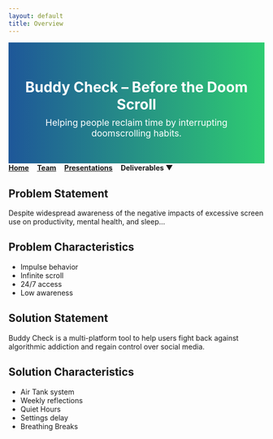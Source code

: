 ```yaml
---
layout: default
title: Overview
---
```


<!-- Optional: Faux Header -->
<div style="background: linear-gradient(to right, #1e5799, #2ecc71); padding: 2rem 1rem; color: white; text-align: center;">
  <h1 style="margin-bottom: 0.5rem;">Buddy Check – Before the Doom Scroll</h1>
  <p style="font-size: 1.1rem; margin-top: 0;">Helping people reclaim time by interrupting doomscrolling habits.</p>
</div>


<style>
.navbar {
  display: flex;
  gap: 1rem;
  font-weight: bold;
}

.dropdown {
  position: relative;
  display: inline-block;
}

.dropdown-content {
  display: none;
  position: absolute;
  background-color: white;
  min-width: 200px;
  box-shadow: 0 4px 6px rgba(0,0,0,0.15);
  z-index: 1;
}

.dropdown-content a {
  color: black;
  padding: 10px 14px;
  display: block;
  text-decoration: none;
}

.dropdown:hover .dropdown-content {
  display: block;
}
</style>

<div class="navbar">
  <a href="index.html">Home</a>
  <a href="team.html">Team</a>
  <a href="presentations.html">Presentations</a>

  <div class="dropdown">
    <span style="cursor:pointer;">Deliverables ▼</span>
    <div class="dropdown-content">
      <a href="deliverables-overview.html">Overview</a>
      <a href="deliverables-process-flow.html">Process Flow</a>
      <a href="deliverables-mfcd.html">MFCD</a>
      <a href="deliverables-risk-matrix.html">Risk Matrix</a>
      <a href="deliverables-competition.html">Competition</a>
    </div>
  </div>
</div>

## Problem Statement
Despite widespread awareness of the negative impacts of excessive screen use on productivity, mental health, and sleep...

## Problem Characteristics
- Impulse behavior
- Infinite scroll
- 24/7 access
- Low awareness

## Solution Statement
Buddy Check is a multi-platform tool to help users fight back against algorithmic addiction and regain control over social media.

## Solution Characteristics
- Air Tank system
- Weekly reflections
- Quiet Hours
- Settings delay
- Breathing Breaks
